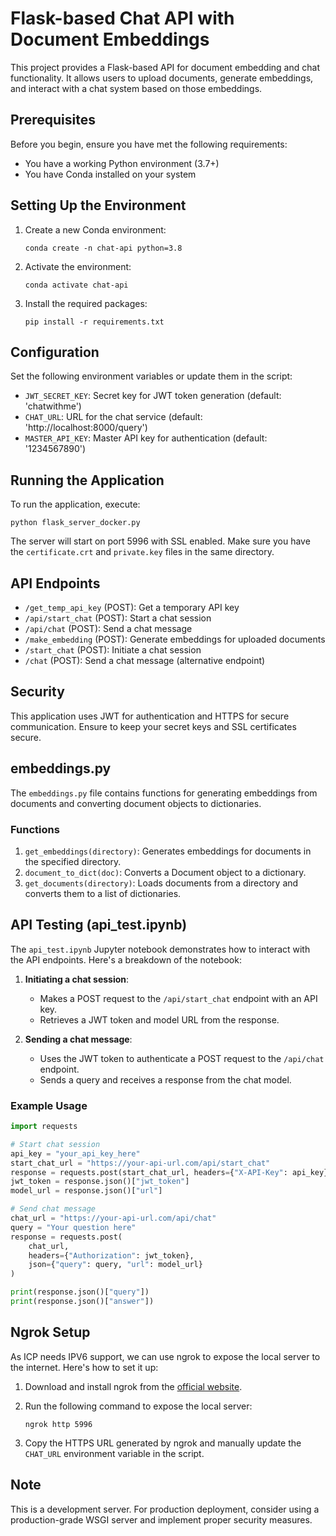 # Flask-based Chat API with Document Embeddings

This project provides a Flask-based API for document embedding and chat functionality. It allows users to upload documents, generate embeddings, and interact with a chat system based on those embeddings.

## Prerequisites

Before you begin, ensure you have met the following requirements:

* You have a working Python environment (3.7+)
* You have Conda installed on your system

## Setting Up the Environment

1. Create a new Conda environment:

   ```
   conda create -n chat-api python=3.8
   ```

2. Activate the environment:

   ```
   conda activate chat-api
   ```

3. Install the required packages:

   ```
   pip install -r requirements.txt
   ```

## Configuration

Set the following environment variables or update them in the script:

- `JWT_SECRET_KEY`: Secret key for JWT token generation (default: 'chatwithme')
- `CHAT_URL`: URL for the chat service (default: 'http://localhost:8000/query')
- `MASTER_API_KEY`: Master API key for authentication (default: '1234567890')

## Running the Application

To run the application, execute:

```
python flask_server_docker.py
```

The server will start on port 5996 with SSL enabled. Make sure you have the `certificate.crt` and `private.key` files in the same directory.

## API Endpoints

- `/get_temp_api_key` (POST): Get a temporary API key
- `/api/start_chat` (POST): Start a chat session
- `/api/chat` (POST): Send a chat message
- `/make_embedding` (POST): Generate embeddings for uploaded documents
- `/start_chat` (POST): Initiate a chat session
- `/chat` (POST): Send a chat message (alternative endpoint)

## Security

This application uses JWT for authentication and HTTPS for secure communication. Ensure to keep your secret keys and SSL certificates secure.

## embeddings.py

The `embeddings.py` file contains functions for generating embeddings from documents and converting document objects to dictionaries.

### Functions

1. `get_embeddings(directory)`: Generates embeddings for documents in the specified directory.
2. `document_to_dict(doc)`: Converts a Document object to a dictionary.
3. `get_documents(directory)`: Loads documents from a directory and converts them to a list of dictionaries.

## API Testing (api_test.ipynb)

The `api_test.ipynb` Jupyter notebook demonstrates how to interact with the API endpoints. Here's a breakdown of the notebook:

1. **Initiating a chat session**:
   - Makes a POST request to the `/api/start_chat` endpoint with an API key.
   - Retrieves a JWT token and model URL from the response.

2. **Sending a chat message**:
   - Uses the JWT token to authenticate a POST request to the `/api/chat` endpoint.
   - Sends a query and receives a response from the chat model.

### Example Usage

```python
import requests

# Start chat session
api_key = "your_api_key_here"
start_chat_url = "https://your-api-url.com/api/start_chat"
response = requests.post(start_chat_url, headers={"X-API-Key": api_key})
jwt_token = response.json()["jwt_token"]
model_url = response.json()["url"]

# Send chat message
chat_url = "https://your-api-url.com/api/chat"
query = "Your question here"
response = requests.post(
    chat_url,
    headers={"Authorization": jwt_token},
    json={"query": query, "url": model_url}
)

print(response.json()["query"])
print(response.json()["answer"])
```
## Ngrok Setup

As ICP needs IPV6 support, we can use ngrok to expose the local server to the internet. Here's how to set it up:

1. Download and install ngrok from the [official website](https://ngrok.com/docs/guides/device-gateway/windows/).

2. Run the following command to expose the local server:
   ```
   ngrok http 5996
   ```
3. Copy the HTTPS URL generated by ngrok and manually update the `CHAT_URL` environment variable in the script.

## Note

This is a development server. For production deployment, consider using a production-grade WSGI server and implement proper security measures.


